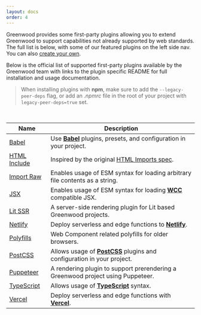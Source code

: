 ```yaml
---
layout: docs
order: 4
---
```


<app-heading-box heading="Plugins">
  <p>Greenwood provides some first-party plugins allowing you to extend Greenwood to support capabilities not already supported by web standards.  The full list is below, with some of our featured plugins on the left side nav.  You can also <a href="/docs/reference/plugins">create your own</a>.</p>
</app-heading-box>

Below is the official list of supported first-party plugins available by the Greenwood team with links to the plugin specific README for full installation and usage documentation.

> When installing plugins with **npm**, make sure to add the `--legacy-peer-deps` flag, or add an _.npmrc_ file in the root of your project with `legacy-peer-deps=true` set.

<br>

| Name                                                                                                      | Description                                                                                                   |
| --------------------------------------------------------------------------------------------------------- | ------------------------------------------------------------------------------------------------------------- |
| [Babel](https://github.com/ProjectEvergreen/greenwood/tree/master/packages/plugin-babel)                  | Use [**Babel**](https://babeljs.io/) plugins, presets, and configuration in your project.                     |
| [HTML Include](https://github.com/ProjectEvergreen/greenwood/tree/master/packages/plugin-include-html)    | Inspired by the original [HTML Imports spec](https://www.html5rocks.com/en/tutorials/webcomponents/imports/). |
| [Import Raw](https://github.com/ProjectEvergreen/greenwood/tree/master/packages/plugin-import-raw)        | Enables usage of ESM syntax for loading arbitrary file contents as a string.                                  |
| [JSX](https://github.com/ProjectEvergreen/greenwood/tree/master/packages/plugin-import-jsx)               | Enables usage of ESM syntax for loading [**WCC**](https://github.com/ProjectEvergreen/wcc) compatible JSX.    |
| [Lit SSR](https://github.com/ProjectEvergreen/greenwood/tree/master/packages/plugin-renderer-lit)         | A server-side rendering plugin for Lit based Greenwood projects.                                              |
| [Netlify](https://github.com/ProjectEvergreen/greenwood/tree/master/packages/plugin-adapter-netlify)      | Deploy serverless and edge functions to [**Netlify**](https://www.netlify.com/).                              |
| [Polyfills](https://github.com/ProjectEvergreen/greenwood/tree/master/packages/plugin-polyfills)          | Web Component related polyfills for older browsers.                                                           |
| [PostCSS](https://github.com/ProjectEvergreen/greenwood/tree/master/packages/plugin-postcss)              | Allows usage of [**PostCSS**](https://postcss.org/) plugins and configuration in your project.                |
| [Puppeteer](https://github.com/ProjectEvergreen/greenwood/tree/master/packages/plugin-renderer-puppeteer) | A rendering plugin to support prerendering a Greenwood project using Puppeteer.                               |
| [TypeScript](https://github.com/ProjectEvergreen/greenwood/tree/master/packages/plugin-typescript)        | Allows usage of [**TypeScript**](https://www.typescriptlang.org/) syntax.                                     |
| [Vercel](https://github.com/ProjectEvergreen/greenwood/tree/master/packages/plugin-adapter-vercel)        | Deploy serverless and edge functions with [**Vercel**](https://vercel.com/).                                  |
